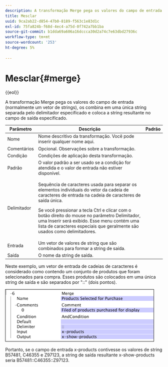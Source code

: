 ```yaml
---
description: A transformação Merge pega os valores do campo de entrada (normalmente um vetor de strings), os combina em uma única string separada pelo delimitador especificado e coloca a string resultante no campo de saída especificado.
title: Mesclar
uuid: 9ca2ab22-d854-47b0-8189-f563c1e83d1c
exl-id: 75fa824b-f68d-4ec4-a75d-0f742a7bb1ba
source-git-commit: b1dda69a606a16dccca30d2a74c7e63dbd27936c
workflow-type: tm+mt
source-wordcount: '253'
ht-degree: 5%

---
```


# Mesclar{#merge}

{{eol}}

A transformação Merge pega os valores do campo de entrada (normalmente um vetor de strings), os combina em uma única string separada pelo delimitador especificado e coloca a string resultante no campo de saída especificado.

<table id="table_2458E008C9A14B31A774E6819D07E9BE"> 
 <thead> 
  <tr> 
   <th colname="col1" class="entry"> Parâmetro </th> 
   <th colname="col2" class="entry"> Descrição </th> 
   <th colname="col3" class="entry"> Padrão </th> 
  </tr> 
 </thead>
 <tbody> 
  <tr> 
   <td colname="col1"> Nome </td> 
   <td colname="col2"> Nome descritivo da transformação. Você pode inserir qualquer nome aqui. </td> 
   <td colname="col3"></td> 
  </tr> 
  <tr> 
   <td colname="col1"> Comentários </td> 
   <td colname="col2"> Opcional. Observações sobre a transformação. </td> 
   <td colname="col3"></td> 
  </tr> 
  <tr> 
   <td colname="col1"> Condição </td> 
   <td colname="col2"> Condições de aplicação desta transformação. </td> 
   <td colname="col3"></td> 
  </tr> 
  <tr> 
   <td colname="col1"> Padrão </td> 
   <td colname="col2"> O valor padrão a ser usado se a condição for atendida e o valor de entrada não estiver disponível. </td> 
   <td colname="col3"></td> 
  </tr> 
  <tr> 
   <td colname="col1"> Delimitador </td> 
   <td colname="col2"> <p>Sequência de caracteres usada para separar os elementos individuais do vetor da cadeia de caracteres de entrada na cadeia de caracteres de saída única. </p> <p> Se você pressionar a tecla Ctrl e clicar com o botão direito do mouse no parâmetro Delimitador, uma <span class="wintitle"> Inserir</span> será exibido. Esse menu contém uma lista de caracteres especiais que geralmente são usados como delimitadores. </p> </td> 
   <td colname="col3"></td> 
  </tr> 
  <tr> 
   <td colname="col1"> Entrada </td> 
   <td colname="col2"> Um vetor de valores de string que são combinados para formar a string de saída. </td> 
   <td colname="col3"></td> 
  </tr> 
  <tr> 
   <td colname="col1"> Saída </td> 
   <td colname="col2"> O nome da string de saída. </td> 
   <td colname="col3"></td> 
  </tr> 
 </tbody> 
</table>

Neste exemplo, um vetor de entrada de cadeias de caracteres é considerado como contendo um conjunto de produtos que foram selecionados para compra. Esses produtos são colocados em uma única string de saída e são separados por &quot;::&quot; (dois pontos).

![](assets/cfg_TransformationType_Merge.png)

Portanto, se o campo de entrada x-products contivesse os valores de string B57481, C46355 e Z97123, a string de saída resultante x-show-products seria B57481::C46355::Z97123.
